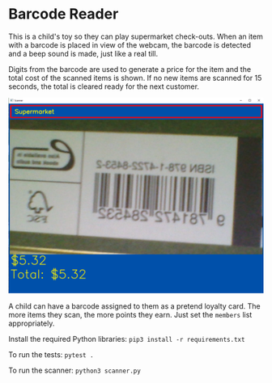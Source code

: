 # Barcode Reader

This is a child's toy so they can play supermarket check-outs. When an item with a barcode is placed in view of the webcam, the barcode is detected and a beep sound is made, just like a real till.

Digits from the barcode are used to generate a price for the item and the total cost of the scanned items is shown. If no new items are scanned for 15 seconds, the total is cleared ready for the next customer.

![](example.png "Example")

A child can have a barcode assigned to them as a pretend loyalty card. The more items they scan, the more points they earn. Just set the `members` list appropriately.

Install the required Python libraries: `pip3 install -r requirements.txt`

To run the tests: `pytest .`

To run the scanner: `python3 scanner.py`
